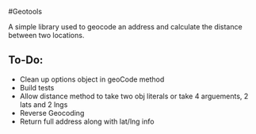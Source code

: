 #Geotools

A simple library used to geocode an address and calculate the distance between two locations.

<h2>To-Do:</h2>
<ul>
	<li>Clean up options object in geoCode method</li>
	<li>Build tests</li>
	<li>Allow distance method to take two obj literals or take 4 arguements, 2 lats and 2 lngs</li>
	<li>Reverse Geocoding</li>
	<li>Return full address along with lat/lng info</li>
</ul>